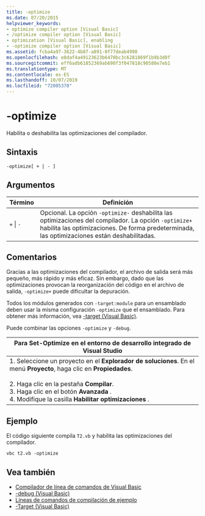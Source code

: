 ```yaml
---
title: -optimize
ms.date: 07/20/2015
helpviewer_keywords:
- optimize compiler option [Visual Basic]
- /optimize compiler option [Visual Basic]
- optimization [Visual Basic], enabling
- -optimize compiler option [Visual Basic]
ms.assetid: fcba4a97-3622-4b87-a891-0f77deab4998
ms.openlocfilehash: e8daf4a49123623b6470bc3c6281869f1b9b3d0f
ms.sourcegitcommit: eff6adb61852369ab690f3f047818c90580e7eb1
ms.translationtype: MT
ms.contentlocale: es-ES
ms.lasthandoff: 10/07/2019
ms.locfileid: "72005370"
---
```

# <a name="-optimize"></a>-optimize
Habilita o deshabilita las optimizaciones del compilador.  
  
## <a name="syntax"></a>Sintaxis  
  
```console  
-optimize[ + | - ]  
```  
  
## <a name="arguments"></a>Argumentos  
  
|Término|Definición|  
|---|---|  
|`+` &#124; `-`|Opcional. La opción `-optimize-` deshabilita las optimizaciones del compilador. La opción `-optimize+` habilita las optimizaciones. De forma predeterminada, las optimizaciones están deshabilitadas.|  
  
## <a name="remarks"></a>Comentarios  
 Gracias a las optimizaciones del compilador, el archivo de salida será más pequeño, más rápido y más eficaz. Sin embargo, dado que las optimizaciones provocan la reorganización del código en el archivo de salida, `-optimize+` puede dificultar la depuración.  
  
 Todos los módulos generados con `-target:module` para un ensamblado deben usar la misma configuración `-optimize` que el ensamblado. Para obtener más información, vea [-target (Visual Basic)](../../../visual-basic/reference/command-line-compiler/target.md).  
  
 Puede combinar las opciones `-optimize` y `-debug`.  
  
|Para Set-Optimize en el entorno de desarrollo integrado de Visual Studio|  
|---|  
|1.  Seleccione un proyecto en el **Explorador de soluciones**. En el menú **Proyecto**, haga clic en **Propiedades**.<br />     <br />2.  Haga clic en la pestaña **Compilar**.<br />3.  Haga clic en el botón **Avanzada** .<br />4.  Modifique la casilla **Habilitar optimizaciones** .|  
  
## <a name="example"></a>Ejemplo  
 El código siguiente compila `T2.vb` y habilita las optimizaciones del compilador.  
  
```console
vbc t2.vb -optimize  
```  
  
## <a name="see-also"></a>Vea también

- [Compilador de línea de comandos de Visual Basic](../../../visual-basic/reference/command-line-compiler/index.md)
- [-debug (Visual Basic)](../../../visual-basic/reference/command-line-compiler/debug.md)
- [Líneas de comandos de compilación de ejemplo](../../../visual-basic/reference/command-line-compiler/sample-compilation-command-lines.md)
- [-Target (Visual Basic)](../../../visual-basic/reference/command-line-compiler/target.md)
